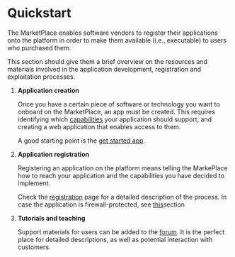 # Quickstart

The MarketPlace enables software vendors to register their applications onto the platform in order to make them available (i.e., executable) to users who purchased them.

This section should give them a brief overview on the resources and materials involved in the application development, registration and exploitation processes.

1. **Application creation**

   Once you have a certain piece of software or technology you want to onboard on the MarketPlace, an app must be created. This requires identifying which [capabilities](../capabilities) your application should support, and creating a web application that enables access to them.

   A good starting point is the [get started app](https://github.com/materials-marketplace/get-started-app).

1. **Application registration**

   Registering an application on the platform means telling the MarkePlace how to reach your application and the capabilities you have decided to implement.

   Check the [registration](./registration) page for a detailed description of the process. In case the application is firewall-protected, see [this](./message_broker)section

1. **Tutorials and teaching**

   Support materials for users can be added to the [forum](https://forum.materials-marketplace.eu/).
   It is the perfect place for detailed descriptions, as well as potential interaction with customers.
